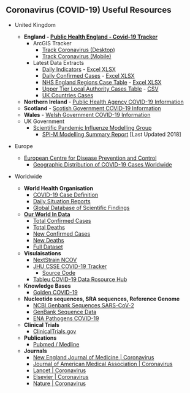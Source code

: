 ## Coronavirus (COVID-19) Useful Resources

- United Kingdom
  - **England - [Public Health England - Covid-19 Tracker](https://www.gov.uk/government/publications/covid-19-track-coronavirus-cases)**
    - ArcGIS Tracker
      - [Track Coronavirus (Desktop)](https://www.arcgis.com/apps/opsdashboard/index.html#/f94c3c90da5b4e9f9a0b19484dd4bb14)
      - [Track Coronavirus (Mobile)](https://www.arcgis.com/apps/opsdashboard/index.html#/ae5dda8f86814ae99dde905d2a9070ae)
    - Latest Data Extracts
      - [Daily Indicators](https://www.arcgis.com/home/item.html?id=bc8ee90225644ef7a6f4dd1b13ea1d67) - [Excel XLSX](https://www.arcgis.com/sharing/rest/content/items/bc8ee90225644ef7a6f4dd1b13ea1d67/data)
      - [Daily Confirmed Cases](https://www.arcgis.com/home/item.html?id=e5fd11150d274bebaaf8fe2a7a2bda11) - [Excel XLSX](https://www.arcgis.com/sharing/rest/content/items/e5fd11150d274bebaaf8fe2a7a2bda11/data)
      - [NHS England Regions Case Table](https://www.arcgis.com/home/item.html?id=ca796627a2294c51926865748c4a56e8) - [Excel XLSX](https://www.arcgis.com/sharing/rest/content/items/ca796627a2294c51926865748c4a56e8/data)
      - [Upper Tier Local Authority Cases Table](https://www.arcgis.com/home/item.html?id=b684319181f94875a6879bbc833ca3a6) - [CSV](https://www.arcgis.com/sharing/rest/content/items/b684319181f94875a6879bbc833ca3a6/data)
      - [UK Countries Cases](https://www.arcgis.com/home/item.html?id=0490914464f849108e87800f1fcf6d2a)
  - **Northern Ireland** - [Public Health Agency COVID-19 Information](https://www.publichealth.hscni.net/news/covid-19-coronavirus)
  - **Scotland** - [Scotish Government COVID-19 Information](https://www.gov.scot/coronavirus-covid-19/)
  - **Wales** - [Welsh Government COVID-19 Information](https://gov.wales/coronavirus)
  - UK Government
    - [Scientific Pandemic Influenze Modelling Group](https://www.gov.uk/government/groups/scientific-pandemic-influenza-subgroup-on-modelling)
      - [SPI-M Modelling Summary Report](https://assets.publishing.service.gov.uk/government/uploads/system/uploads/attachment_data/file/756738/SPI-M_modelling_summary_final.pdf) [Last Updated 2018]

- Europe
  - [European Centre for Disease Prevention and Control](https://www.ecdc.europa.eu/en/novel-coronavirus-china)
    - [Geographic Distribution of COVID-19 Cases Worldwide](https://www.ecdc.europa.eu/en/publications-data/download-todays-data-geographic-distribution-covid-19-cases-worldwide)
- Worldwide
  - **World Health Organisation**
    - [COVID-19 Case Definition](https://apps.who.int/iris/bitstream/handle/10665/331231/WHO-2019-nCoV-SurveillanceGuidance-2020.4-eng.pdf?sequence=1&isAllowed=y)
    - [Daily Situation Reports](https://www.who.int/emergencies/diseases/novel-coronavirus-2019/situation-reports/)
    - [Global Database of Scientific Findings](https://worldhealthorg-my.sharepoint.com/personal/garnicacarrenoj_who_int/_layouts/15/onedrive.aspx?id=%2Fpersonal%2Fgarnicacarrenoj%5Fwho%5Fint%2FDocuments%2FCOVID%2D19%2DDatabase%2DFiles&originalPath=aHR0cHM6Ly93b3JsZGhlYWx0aG9yZy1teS5zaGFyZXBvaW50LmNvbS86ZjovZy9wZXJzb25hbC9nYXJuaWNhY2FycmVub2pfd2hvX2ludC9Fbnp4blNKdDY4cElxTEJ3UFlkcWtxY0IxS0hib0NBUUpSTjNta1R0M1pxREFBP3J0aW1lPTRZRnB0OVhKMTBn)
  - **[Our World In Data](https://ourworldindata.org/coronavirus)**
    - [Total Confirmed Cases](https://covid.ourworldindata.org/data/total_cases.csv)
    - [Total Deaths](https://covid.ourworldindata.org/data/total_deaths.csv)
    - [New Confirmed Cases](https://covid.ourworldindata.org/data/new_cases.csv)
    - [New Deaths](https://covid.ourworldindata.org/data/new_deaths.csv)
    - [Full Dataset](https://covid.ourworldindata.org/data/full_data.csv)
  - **Visulaisations**
    - [NextStrain NCOV](https://nextstrain.org/ncov)
    - [JHU CSSE COVID-19 Tracker](https://gisanddata.maps.arcgis.com/apps/opsdashboard/index.html#/bda7594740fd40299423467b48e9ecf6)
      - [Source Code](https://github.com/CSSEGISandData/COVID-19)
    - [Tableu COVID-19 Data Rosource Hub](https://public.tableau.com/profile/covid.19.data.resource.hub#!/vizhome/COVID-19Cases_15840488375320/COVID-19Cases)
  - **Knowledge Bases**
    - [Golden COVID-19](https://golden.com/wiki/Cluster%3A_COVID-19-ZXJX9AR)
  - **Nucleotide sequences, SRA sequences, Reference Genome**
    - [NCBI Genbank Sequences SARS-CoV-2](https://www.ncbi.nlm.nih.gov/genbank/sars-cov-2-seqs/)
    - [GenBank Sequence Data](https://www.ncbi.nlm.nih.gov/labs/virus/vssi/#/virus?SeqType_s=Nucleotide&VirusLineage_ss=Wuhan%20seafood%20market%20pneumonia%20virus,%20taxid:2697049)
    - [ENA Pathogens COVID-19](https://www.ebi.ac.uk/ena/pathogens/covid-19)
  - **Clinical Trials**
    - [ClinicalTrials.gov](https://clinicaltrials.gov/ct2/results?cond=%22wuhan+coronavirus%22)
  - **Publications**
    - [Pubmed / Medline](https://pubmed.ncbi.nlm.nih.gov/?term=%28%28wuhan%5BAll+Fields%5D+AND+%28%22coronavirus%22%5BMeSH+Terms%5D+OR+%22coronavirus%22%5BAll+Fields%5D%29%29+AND+2019%2F12%5BPDAT%5D+%3A+2030%5BPDAT%5D%29+OR+2019-nCoV%5BAll+Fields%5D+OR+2019nCoV%5BAll+Fields%5D+OR+COVID-19%5BAll+Fields%5D+OR+SARS-CoV-2%5BAll+Fields%5D)
  - **Journals**
    - [New England Journal of Medicine | Coronavirus](https://www.nejm.org/coronavirus)
    - [Journal of American Medical Association | Coronavirus](https://jamanetwork.com/journals/jama/pages/coronavirus-alert)
    - [Lancet | Coronavirus](https://www.thelancet.com/coronavirus)
    - [Elsevier | Coronavirus](https://www.elsevier.com/connect/coronavirus-information-center)
    - [Nature | Coronavirus](https://www.nature.com/subjects/sars-virus)